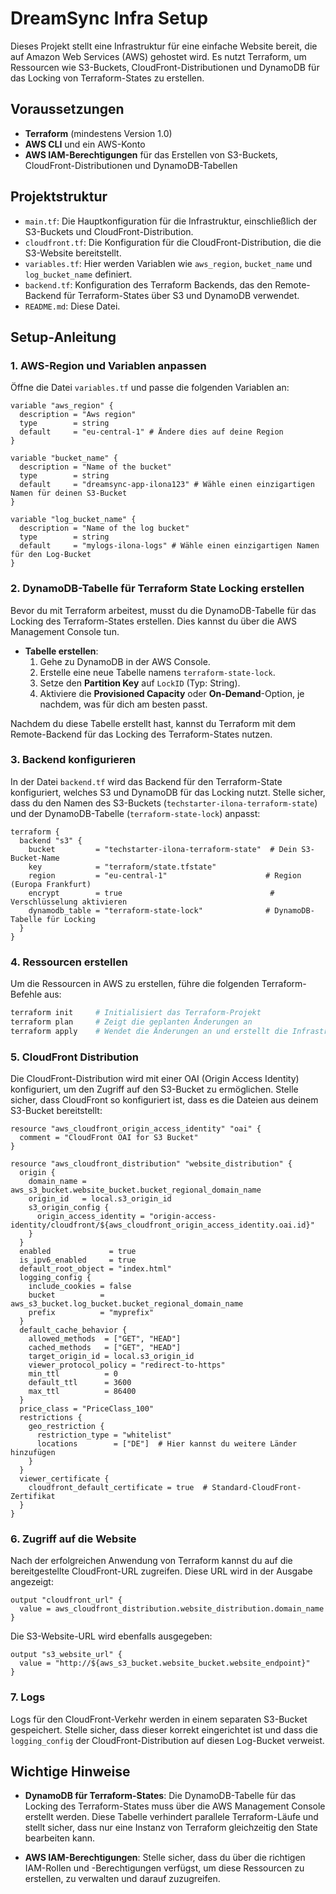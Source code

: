 # DreamSync Infra Setup

Dieses Projekt stellt eine Infrastruktur für eine einfache Website bereit, die auf Amazon Web Services (AWS) gehostet wird. Es nutzt Terraform, um Ressourcen wie S3-Buckets, CloudFront-Distributionen und DynamoDB für das Locking von Terraform-States zu erstellen.

## Voraussetzungen

- **Terraform** (mindestens Version 1.0)
- **AWS CLI** und ein AWS-Konto
- **AWS IAM-Berechtigungen** für das Erstellen von S3-Buckets, CloudFront-Distributionen und DynamoDB-Tabellen

## Projektstruktur

- `main.tf`: Die Hauptkonfiguration für die Infrastruktur, einschließlich der S3-Buckets und CloudFront-Distribution.
- `cloudfront.tf`: Die Konfiguration für die CloudFront-Distribution, die die S3-Website bereitstellt.
- `variables.tf`: Hier werden Variablen wie `aws_region`, `bucket_name` und `log_bucket_name` definiert.
- `backend.tf`: Konfiguration des Terraform Backends, das den Remote-Backend für Terraform-States über S3 und DynamoDB verwendet.
- `README.md`: Diese Datei.

## Setup-Anleitung

### 1. AWS-Region und Variablen anpassen

Öffne die Datei `variables.tf` und passe die folgenden Variablen an:

```hcl
variable "aws_region" {
  description = "Aws region"
  type        = string
  default     = "eu-central-1" # Ändere dies auf deine Region
}

variable "bucket_name" {
  description = "Name of the bucket"
  type        = string
  default     = "dreamsync-app-ilona123" # Wähle einen einzigartigen Namen für deinen S3-Bucket
}

variable "log_bucket_name" {
  description = "Name of the log bucket"
  type        = string
  default     = "mylogs-ilona-logs" # Wähle einen einzigartigen Namen für den Log-Bucket
}
```

### 2. DynamoDB-Tabelle für Terraform State Locking erstellen

Bevor du mit Terraform arbeitest, musst du die DynamoDB-Tabelle für das Locking des Terraform-States erstellen. Dies kannst du über die AWS Management Console tun.

- **Tabelle erstellen**:
  1. Gehe zu DynamoDB in der AWS Console.
  2. Erstelle eine neue Tabelle namens `terraform-state-lock`.
  3. Setze den **Partition Key** auf `LockID` (Typ: String).
  4. Aktiviere die **Provisioned Capacity** oder **On-Demand**-Option, je nachdem, was für dich am besten passt.

Nachdem du diese Tabelle erstellt hast, kannst du Terraform mit dem Remote-Backend für das Locking des Terraform-States nutzen.

### 3. Backend konfigurieren

In der Datei `backend.tf` wird das Backend für den Terraform-State konfiguriert, welches S3 und DynamoDB für das Locking nutzt. Stelle sicher, dass du den Namen des S3-Buckets (`techstarter-ilona-terraform-state`) und der DynamoDB-Tabelle (`terraform-state-lock`) anpasst:

```hcl
terraform {
  backend "s3" {
    bucket         = "techstarter-ilona-terraform-state"  # Dein S3-Bucket-Name
    key            = "terraform/state.tfstate"
    region         = "eu-central-1"                      # Region (Europa Frankfurt)
    encrypt        = true                                 # Verschlüsselung aktivieren
    dynamodb_table = "terraform-state-lock"              # DynamoDB-Tabelle für Locking
  }
}
```

### 4. Ressourcen erstellen

Um die Ressourcen in AWS zu erstellen, führe die folgenden Terraform-Befehle aus:

```bash
terraform init     # Initialisiert das Terraform-Projekt
terraform plan     # Zeigt die geplanten Änderungen an
terraform apply    # Wendet die Änderungen an und erstellt die Infrastruktur
```

### 5. CloudFront Distribution

Die CloudFront-Distribution wird mit einer OAI (Origin Access Identity) konfiguriert, um den Zugriff auf den S3-Bucket zu ermöglichen. Stelle sicher, dass CloudFront so konfiguriert ist, dass es die Dateien aus deinem S3-Bucket bereitstellt:

```hcl
resource "aws_cloudfront_origin_access_identity" "oai" {
  comment = "CloudFront OAI for S3 Bucket"
}

resource "aws_cloudfront_distribution" "website_distribution" {
  origin {
    domain_name = aws_s3_bucket.website_bucket.bucket_regional_domain_name
    origin_id   = local.s3_origin_id
    s3_origin_config {
      origin_access_identity = "origin-access-identity/cloudfront/${aws_cloudfront_origin_access_identity.oai.id}"
    }
  }
  enabled             = true
  is_ipv6_enabled     = true
  default_root_object = "index.html"
  logging_config {
    include_cookies = false
    bucket          = aws_s3_bucket.log_bucket.bucket_regional_domain_name
    prefix          = "myprefix"
  }
  default_cache_behavior {
    allowed_methods  = ["GET", "HEAD"]
    cached_methods   = ["GET", "HEAD"]
    target_origin_id = local.s3_origin_id
    viewer_protocol_policy = "redirect-to-https"
    min_ttl          = 0
    default_ttl      = 3600
    max_ttl          = 86400
  }
  price_class = "PriceClass_100"
  restrictions {
    geo_restriction {
      restriction_type = "whitelist"
      locations        = ["DE"]  # Hier kannst du weitere Länder hinzufügen
    }
  }
  viewer_certificate {
    cloudfront_default_certificate = true  # Standard-CloudFront-Zertifikat
  }
}
```

### 6. Zugriff auf die Website

Nach der erfolgreichen Anwendung von Terraform kannst du auf die bereitgestellte CloudFront-URL zugreifen. Diese URL wird in der Ausgabe angezeigt:

```hcl
output "cloudfront_url" {
  value = aws_cloudfront_distribution.website_distribution.domain_name
}
```

Die S3-Website-URL wird ebenfalls ausgegeben:

```hcl
output "s3_website_url" {
  value = "http://${aws_s3_bucket.website_bucket.website_endpoint}"
}
```

### 7. Logs

Logs für den CloudFront-Verkehr werden in einem separaten S3-Bucket gespeichert. Stelle sicher, dass dieser korrekt eingerichtet ist und dass die `logging_config` der CloudFront-Distribution auf diesen Log-Bucket verweist.

## Wichtige Hinweise

- **DynamoDB für Terraform-States**: Die DynamoDB-Tabelle für das Locking des Terraform-States muss über die AWS Management Console erstellt werden. Diese Tabelle verhindert parallele Terraform-Läufe und stellt sicher, dass nur eine Instanz von Terraform gleichzeitig den State bearbeiten kann.
  
- **AWS IAM-Berechtigungen**: Stelle sicher, dass du über die richtigen IAM-Rollen und -Berechtigungen verfügst, um diese Ressourcen zu erstellen, zu verwalten und darauf zuzugreifen.

